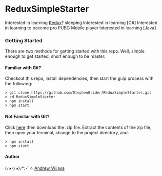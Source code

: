 # ReduxSimpleStarter

Interested in learning [Redux](https://www.udemy.com/react-redux/)?
sleeping
Interested in learning [C#]
Interested in learning to become pro PUBG Mobile player
Interested in learning [Java]

### Getting Started

There are two methods for getting started with this repo.
Well, simple enough to get started, short enough to be master.

#### Familiar with Git?
Checkout this repo, install dependencies, then start the gulp process with the following:

```
> git clone https://github.com/StephenGrider/ReduxSimpleStarter.git
> cd ReduxSimpleStarter
> npm install
> npm start
```

#### Not Familiar with Git?
Click [here](https://github.com/StephenGrider/ReactStarter/releases) then download the .zip file.  Extract the contents of the zip file, then open your terminal, change to the project directory, and:

```
> npm install
> npm start
```
#### Author
(ﾉ◕ヮ◕)ﾉ*:･ﾟ✧ [Andrew Wijaya](https://github.com/andrewdudu)